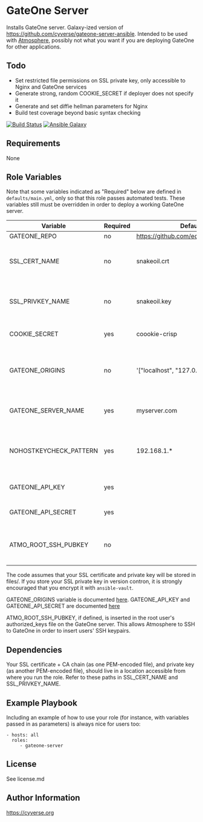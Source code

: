 GateOne Server
=========

Installs GateOne server. Galaxy-ized version of https://github.com/cyverse/gateone-server-ansible. Intended to be used with [Atmosphere](http://github.com/iplantcollaborativeopensource/atmosphere), possibly not what you want if you are deploying GateOne for other applications.

## Todo
- Set restricted file permissions on SSL private key, only accessible to Nginx and GateOne services
- Generate strong, random COOKIE_SECRET if deployer does not specify it
- Generate and set diffie hellman parameters for Nginx
- Build test coverage beyond basic syntax checking

[![Build Status](https://travis-ci.org/CyVerse-Ansible/ansible-gateone-server.svg?branch=master)](https://travis-ci.org/CyVerse-Ansible/ansible-gateone-server)
[![Ansible Galaxy](https://img.shields.io/badge/ansible--galaxy-gateone--server-blue.svg)](https://galaxy.ansible.com/CyVerse-Ansible/gateone-server/)


Requirements
------------

None

Role Variables
--------------

Note that some variables indicated as "Required" below are defined in `defaults/main.yml`, only so that this role passes automated tests. These variables still must be overridden in order to deploy a working GateOne server.

| Variable                | Required | Default                               | Choices | Comments                                                |
|-------------------------|----------|---------------------------------------|---------|---------------------------------------------------------|
| GATEONE_REPO            | no       | https://github.com/edwins/gateone.git |         |                                                         |
| SSL_CERT_NAME           | no       | snakeoil.crt                          |         | Name of your SSL certificate + CA chain in files/       |
| SSL_PRIVKEY_NAME        | no       | snakeoil.key                          |         | Name of your SSL certificate private key file in files/ |
| COOKIE_SECRET           | yes      | coookie-crisp                         |         | Secret to use for cookies                               |
| GATEONE_ORIGINS         | no       | '["localhost", "127.0.0.1"]'          |         | Python-style list of allowed origins (see GateOne docs) |
| GATEONE_SERVER_NAME     | yes      | myserver.com                          |         | Name of your gateone host                               |
| NOHOSTKEYCHECK_PATTERN  | yes      | 192.168.1.*                           |         | ssh_config-style host pattern to skip host key checking |
| GATEONE_API_KEY         | yes      |                                       |         | See GateOne docs                                        |
| GATEONE_API_SECRET      | yes      |                                       |         | See GateOne docs                                        |
| ATMO_ROOT_SSH_PUBKEY    | no       |                                       |         | SSH public key for root user on Atmosphere server       |

The code assumes that your SSL certificate and private key will be stored in files/. If you store your SSL private key in version contron, it is strongly encouraged that you encrypt it with `ansible-vault`.

GATEONE_ORIGINS variable is documented [here](http://liftoff.github.io/GateOne/About/configuration.html?highlight=origins#cmdoption--origins).
GATEONE_API_KEY and GATEONE_API_SECRET are documented [here](https://liftoff.github.io/GateOne/Developer/embedding_api_auth.html#generate-an-api-key-secret)

ATMO_ROOT_SSH_PUBKEY, if defined, is inserted in the root user's authorized_keys file on the GateOne server. This allows Atmosphere to SSH to GateOne in order to insert users' SSH keypairs.

Dependencies
------------
Your SSL certificate + CA chain (as one PEM-encoded file), and private key (as another PEM-encoded file), should live in a location accessible from where you run the role. Refer to these paths in SSL_CERT_NAME and SSL_PRIVKEY_NAME.

Example Playbook
----------------

Including an example of how to use your role (for instance, with variables passed in as parameters) is always nice for users too:

    - hosts: all
      roles:
         - gateone-server

License
-------

See license.md

Author Information
------------------

https://cyverse.org
